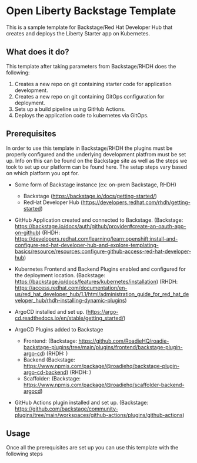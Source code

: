 # Open Liberty Backstage Template
This is a sample template for Backstage/Red Hat Developer Hub that creates and deploys the Liberty Starter app on Kubernetes.

## What does it do?
This template after taking parameters from Backstage/RHDH does the following:
1. Creates a new repo on git containing starter code for application development.
2. Creates a new repo on git containing GitOps configuration for deployment.
3. Sets up a build pipeline using GitHub Actions.
4. Deploys the application code to kubernetes via GitOps.

## Prerequisites
In order to use this template in Backstage/RHDH the plugins must be properly configured and the underlying development platfrom must be set up.  Info on this can be found on the Backstage site as well as the steps we took to set up our platform can be found here.  The setup steps vary based on which platform you opt for.
- Some form of Backstage instance (ex: on-prem Backstage, RHDH)
  - Backstage (https://backstage.io/docs/getting-started/)
  - RedHat Developer Hub (https://developers.redhat.com/rhdh/getting-started)
- GitHub Application created and connected to Backstage. (Backstage: https://backstage.io/docs/auth/github/provider#create-an-oauth-app-on-github) (RHDH: https://developers.redhat.com/learning/learn:openshift:install-and-configure-red-hat-developer-hub-and-explore-templating-basics/resource/resources:configure-github-access-red-hat-developer-hub)
- Kubernetes Frontend and Backend Plugins enabled and configured for the deployment location. (Backstage: https://backstage.io/docs/features/kubernetes/installation) (RHDH: https://access.redhat.com/documentation/en-us/red_hat_developer_hub/1.1/html/administration_guide_for_red_hat_developer_hub/rhdh-installing-dynamic-plugins)
- ArgoCD installed and set up. (https://argo-cd.readthedocs.io/en/stable/getting_started/)
- ArgoCD Plugins added to Backstage 
  - Frontend: (Backstage: https://github.com/RoadieHQ/roadie-backstage-plugins/tree/main/plugins/frontend/backstage-plugin-argo-cd) (RHDH: )
  - Backend (Backstage: https://www.npmjs.com/package/@roadiehq/backstage-plugin-argo-cd-backend) (RHDH: )
  - Scaffolder: (Backstage: https://www.npmjs.com/package/@roadiehq/scaffolder-backend-argocd)
  
- GitHub Actions plugin installed and set up. (Backstage: https://github.com/backstage/community-plugins/tree/main/workspaces/github-actions/plugins/github-actions)

## Usage
Once all the prerequisites are set up you can use this template with the following steps
